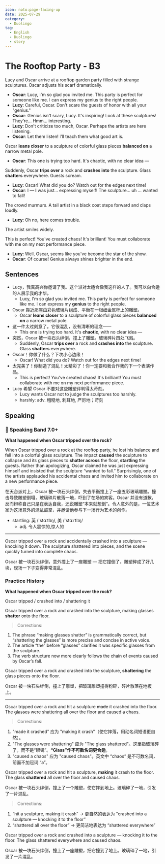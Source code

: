 ```yaml
---
icon: noto:page-facing-up
date: 2025-07-29
category:
  - Duolingo
tag:
  - English
  - Duolingo
  - story
---
```


# The Rooftop Party - B3

Lucy and Oscar arrive at a rooftop garden party filled with strange sculptures. Oscar adjusts his scarf dramatically.

- **Oscar**: Lucy, I'm so glad you invited me. This party is perfect for someone like me. I can express my genius to the right people.
- **Lucy**: Careful, Oscar. Don't scare the guests of honor with all your "genius."
- **Oscar**: Genius isn't scary, Lucy. It's inspiring! Look at these sculptures! They're… Hmm… interesting.
- **Lucy**: Don't criticize too much, Oscar. Perhaps the artists are here listening.
- **Oscar**: Let them listen! I'll teach them what good art is.

Oscar **leans closer** to a sculpture of colorful glass pieces **balanced on** a narrow metal pole.

- **Oscar**: This one is trying too hard. It's chaotic, with no clear idea —

Suddenly, Oscar **trips over** a rock and **crashes into** the sculpture. Glass **shatters** everywhere. Guests scream.

- **Lucy**: Oscar! What did you do? Watch out for the edges next time!
- **Oscar**: I — I was just… expressing myself! The sculpture… uh … wanted to fall!

The crowd murmurs. A tall artist in a black coat steps forward and claps loudly.

- **Lucy**: Oh no, here comes trouble.

The artist smiles widely.

This is perfect! You've created chaos! It's brilliant! You must collaborate with me on my next performance piece.

- **Lucy**: Well, Oscar, seems like you've become the star of the show.
- **Oscar**: Of course! Genius always shines brighter in the end.

## Sentences

- Lucy，我真高兴你邀请了我。这个派对太适合像我这样的人了。我可以向合适的人展示我的才华。
  - Lucy, I'm so glad you invited me. This party is perfect for someone like me. I can express my **genius** to the right people.
- Oscar 靠近那座由彩色玻璃片组成、平衡在一根细金属杆上的雕塑。
  - Oscar **leans closer** to a sculpture of colorful glass pieces **balanced on** a narrow metal pole.
- 这一件太过刻意了。它很混乱，没有清晰的理念——
  - This one is trying too hard. It's **chaotic**, with no clear idea —
- 突然，Oscar 被一块石头绊倒，撞上了雕塑。玻璃碎片四处飞溅。
  - Suddenly, Oscar **trips over** a rock and **crashes into** the sculpture. Glass **shatters** everywhere.
- Oscar！你做了什么？下次小心边缘！
  - Oscar! What did you do? Watch out for the edges next time!
- 太完美了！你制造了混乱！太精彩了！你一定要和我合作我的下一个表演作品。
  - This is perfect! You've created chaos! It's brilliant! You must collaborate with me on my next performance piece.
- Lucy 希望 Oscar 不要对这些雕塑评判得太苛刻。
  - Lucy wants Oscar not to judge the sculptures too harshly.
  - harshly: adv. 粗糙地, 刺耳地, 严厉地；苛刻

## Speaking

### 🌟 Speaking Band 7.0+

**What happened when Oscar tripped over the rock?**

When Oscar tripped over a rock at the rooftop party, he lost his balance and fell into a colorful glass sculpture. The impact **caused** the sculpture to collapse and its glass pieces to **shatter across** the floor, **startling** the guests. Rather than apologizing, Oscar claimed he was just expressing himself and insisted that the sculpture “wanted to fall.” Surprisingly, one of the artists applauded his accidental chaos and invited him to collaborate on a new performance piece.

在天台派对上，Oscar 被一块石头绊倒，失去平衡撞上了一座五彩玻璃雕塑。撞击导致雕塑倒塌，玻璃碎片散落一地，吓到了在场的宾客。Oscar 并没有道歉，反而辩称自己只是在表达自我，还说雕塑“本来就想倒”。令人意外的是，一位艺术家为这场意外的混乱鼓掌，并邀请他参与下一场行为艺术的创作。

- startling: 英 /'stɑːtlɪŋ/, 美 /'stɑːrtlɪŋ/
  - adj. 令人震惊的,惊人的

---

Oscar tripped over a rock and accidentally crashed into a sculpture — knocking it down. The sculpture shattered into pieces, and the scene quickly turned into complete chaos.

Oscar 被一块石头绊倒，意外撞上了一座雕塑 — 把它撞倒了。雕塑碎成了好几块，现场一下子变得非常混乱。

### Practice History

**What happened when Oscar tripped over the rock?**

Oscar tripped / crashed into / shattering it

Oscar tripped over a rock and crashed into the sculpture, making glasses **shatter** onto the floor.

> Corrections:

1. The phrase “making glasses shatter” is grammatically correct, but “shattering the glasses” is more precise and concise in active voice.
2. The article “the” before “glasses” clarifies it was specific glasses from the sculpture.
3. The verb structure now more clearly follows the chain of events caused by Oscar’s fall.

Oscar tripped over a rock and crashed into the sculpture, **shattering** the glass pieces onto the floor.

Oscar 被一块石头绊倒，撞上了雕塑，把玻璃雕塑撞得粉碎，碎片散落在地板上。

---

Oscar tripped over a rock and hit a sculpture ~~made~~ it crashed into the floor. The ~~glasses~~ were shattering all over the floor and caused ~~a~~ chaos.

> Corrections:

1. "made it crashed" 应为 "making it crash"（使它摔落，用动名词短语更自然）。
2. "The glasses were shattering" 应为 "The glass shattered"。这里指玻璃碎了，而不是“眼镜”。**“Glass”作不可数名词更合适**。
3. "caused a chaos" 应为 "caused chaos"。英文中 “chaos” 是不可数名词，前面不加冠词 “a”。

Oscar tripped over a rock and hit a sculpture, **making** it crash to the floor. The glass **shattered** all over the floor and caused chaos.

Oscar 被一块石头绊倒，撞上了一个雕塑，使它摔到地上。玻璃碎了一地，引发了一片混乱。

> Corrections:

1. “hit a sculpture, making it crash” → 更自然的表达为 “crashed into a sculpture — knocking it to the floor”
2. “shattered all over the floor” → 更简洁地表达为 “shattered everywhere”

Oscar tripped over a rock and crashed into a sculpture — knocking it to the floor. The glass shattered everywhere and caused chaos.

Oscar 被一块石头绊倒，撞上了一座雕塑，把它撞到了地上。玻璃碎了一地，引发了一片混乱。

